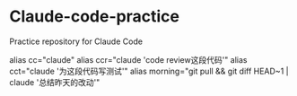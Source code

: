 # Claude-code-practice
Practice repository for Claude Code

alias cc="claude"
alias ccr="claude 'code review这段代码'"
alias cct="claude '为这段代码写测试'"
alias morning="git pull && git diff HEAD~1 | claude '总结昨天的改动'"
